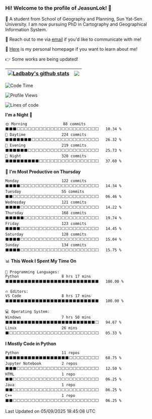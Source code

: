 ### Hi! Welcome to the profile of JeasunLok! 👋

🔬 A student from School of Geography and Planning, Sun Yat-Sen University. I am now pursuing PhD in Cartography and Geographical Information System.

💬 Reach out to me via [email](mailto:luojsh7@mail2.sysu.edu.cn) if you'd like to communicate with me! 

🙌 [Here](https://jeasunlok.github.io/) is my personal homepage if you want to learn about me! 

:point_right: Some works are being updated!

| <a href="https://github.com/anuraghazra/github-readme-stats"><img align="center" src="https://github-readme-stats.vercel.app/api?username=JeasunLok&show_icons=true&include_all_commits=true&hide_border=true" alt="Ladbaby's github stats" /></a> | <a href="https://github.com/anuraghazra/github-readme-stats"><img align="center" src="https://github-readme-stats.vercel.app/api/top-langs/?username=JeasunLok&layout=compact&hide_border=true" /></a> |
| ------------- | ------------- |

<!--START_SECTION:waka-->
![Code Time](http://img.shields.io/badge/Code%20Time-860%20hrs%2018%20mins-blue)

![Profile Views](http://img.shields.io/badge/Profile%20Views-0-blue)

![Lines of code](https://img.shields.io/badge/From%20Hello%20World%20I%27ve%20Written-277.8%20thousand%20lines%20of%20code-blue)

**I'm a Night 🦉** 

```text
🌞 Morning                88 commits          ⬛⬛⬛⬜⬜⬜⬜⬜⬜⬜⬜⬜⬜⬜⬜⬜⬜⬜⬜⬜⬜⬜⬜⬜⬜   10.34 % 
🌆 Daytime                224 commits         ⬛⬛⬛⬛⬛⬛⬛⬜⬜⬜⬜⬜⬜⬜⬜⬜⬜⬜⬜⬜⬜⬜⬜⬜⬜   26.32 % 
🌃 Evening                219 commits         ⬛⬛⬛⬛⬛⬛⬜⬜⬜⬜⬜⬜⬜⬜⬜⬜⬜⬜⬜⬜⬜⬜⬜⬜⬜   25.73 % 
🌙 Night                  320 commits         ⬛⬛⬛⬛⬛⬛⬛⬛⬛⬜⬜⬜⬜⬜⬜⬜⬜⬜⬜⬜⬜⬜⬜⬜⬜   37.60 % 
```
📅 **I'm Most Productive on Thursday** 

```text
Monday                   122 commits         ⬛⬛⬛⬛⬜⬜⬜⬜⬜⬜⬜⬜⬜⬜⬜⬜⬜⬜⬜⬜⬜⬜⬜⬜⬜   14.34 % 
Tuesday                  55 commits          ⬛⬛⬜⬜⬜⬜⬜⬜⬜⬜⬜⬜⬜⬜⬜⬜⬜⬜⬜⬜⬜⬜⬜⬜⬜   06.46 % 
Wednesday                121 commits         ⬛⬛⬛⬛⬜⬜⬜⬜⬜⬜⬜⬜⬜⬜⬜⬜⬜⬜⬜⬜⬜⬜⬜⬜⬜   14.22 % 
Thursday                 168 commits         ⬛⬛⬛⬛⬛⬜⬜⬜⬜⬜⬜⬜⬜⬜⬜⬜⬜⬜⬜⬜⬜⬜⬜⬜⬜   19.74 % 
Friday                   123 commits         ⬛⬛⬛⬛⬜⬜⬜⬜⬜⬜⬜⬜⬜⬜⬜⬜⬜⬜⬜⬜⬜⬜⬜⬜⬜   14.45 % 
Saturday                 128 commits         ⬛⬛⬛⬛⬜⬜⬜⬜⬜⬜⬜⬜⬜⬜⬜⬜⬜⬜⬜⬜⬜⬜⬜⬜⬜   15.04 % 
Sunday                   134 commits         ⬛⬛⬛⬛⬜⬜⬜⬜⬜⬜⬜⬜⬜⬜⬜⬜⬜⬜⬜⬜⬜⬜⬜⬜⬜   15.75 % 
```


📊 **This Week I Spent My Time On** 

```text
💬 Programming Languages: 
Python                   8 hrs 17 mins       ⬛⬛⬛⬛⬛⬛⬛⬛⬛⬛⬛⬛⬛⬛⬛⬛⬛⬛⬛⬛⬛⬛⬛⬛⬛   100.00 % 

🔥 Editors: 
VS Code                  8 hrs 17 mins       ⬛⬛⬛⬛⬛⬛⬛⬛⬛⬛⬛⬛⬛⬛⬛⬛⬛⬛⬛⬛⬛⬛⬛⬛⬛   100.00 % 

💻 Operating System: 
Windows                  7 hrs 50 mins       ⬛⬛⬛⬛⬛⬛⬛⬛⬛⬛⬛⬛⬛⬛⬛⬛⬛⬛⬛⬛⬛⬛⬛⬛⬜   94.67 % 
Linux                    26 mins             ⬛⬜⬜⬜⬜⬜⬜⬜⬜⬜⬜⬜⬜⬜⬜⬜⬜⬜⬜⬜⬜⬜⬜⬜⬜   05.33 % 
```

**I Mostly Code in Python** 

```text
Python                   11 repos            ⬛⬛⬛⬛⬛⬛⬛⬛⬛⬛⬛⬛⬛⬛⬛⬛⬛⬜⬜⬜⬜⬜⬜⬜⬜   68.75 % 
Jupyter Notebook         2 repos             ⬛⬛⬛⬜⬜⬜⬜⬜⬜⬜⬜⬜⬜⬜⬜⬜⬜⬜⬜⬜⬜⬜⬜⬜⬜   12.50 % 
HTML                     1 repo              ⬛⬛⬜⬜⬜⬜⬜⬜⬜⬜⬜⬜⬜⬜⬜⬜⬜⬜⬜⬜⬜⬜⬜⬜⬜   06.25 % 
Java                     1 repo              ⬛⬛⬜⬜⬜⬜⬜⬜⬜⬜⬜⬜⬜⬜⬜⬜⬜⬜⬜⬜⬜⬜⬜⬜⬜   06.25 % 
C++                      1 repo              ⬛⬛⬜⬜⬜⬜⬜⬜⬜⬜⬜⬜⬜⬜⬜⬜⬜⬜⬜⬜⬜⬜⬜⬜⬜   06.25 % 
```




 Last Updated on 05/09/2025 18:45:08 UTC
<!--END_SECTION:waka-->

